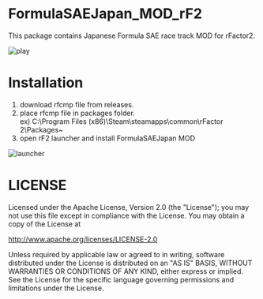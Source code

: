 # FormulaSAEJapan_MOD_rF2

This package contains Japanese Formula SAE race track MOD for rFactor2.

![play](https://github.com/calm0815/FormulaSAEJapan_rf2_track/blob/master/.image/play.png)

# Installation

1. download rfcmp file from releases.
2. place rfcmp file in packages folder.  
  ex) C:\Program Files (x86)\Steam\steamapps\common\rFactor 2\Packages\~
3. open rF2 launcher and install FormulaSAEJapan MOD

![launcher](https://github.com/calm0815/FormulaSAEJapan_rf2_track/blob/master/.image/launcher.png)

# LICENSE

Licensed under the Apache License, Version 2.0 (the "License"); you may not use this file except in compliance with the License. You may obtain a copy of the License at

http://www.apache.org/licenses/LICENSE-2.0

Unless required by applicable law or agreed to in writing, software distributed under the License is distributed on an "AS IS" BASIS, WITHOUT WARRANTIES OR CONDITIONS OF ANY KIND, either express or implied. See the License for the specific language governing permissions and limitations under the License.
